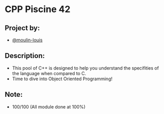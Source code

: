# CPP Piscine 42
## Project by:
- [@moulin-louis](https://github.com/moulin-louis)
## Description:
- This pool of C++ is designed to help you understand the specifities of the language when compared to C.
- Time to dive into Object Oriented Programming!
## Note:
- 100/100 (All module done at 100%)
